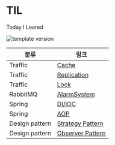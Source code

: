 # TIL
<p>Today I Leared</p>
<p >
  <img src="https://img.shields.io/badge/version-1.0.0-blue?style=flat-square" alt="template version"/>
</p>


분류|링크|
|---|---|
|Traffic|[Cache](https://github.com/eunseo2/TIL/blob/main/Cache%20%EC%A0%81%EC%9A%A9.md)
|Traffic|[Replication](https://github.com/eunseo2/TIL/blob/main/Replication%20%EC%A0%81%EC%9A%A9.md)
|Traffic|[Lock](https://github.com/eunseo2/TIL/blob/main/Lock%20%EC%A0%81%EC%9A%A9.md)
|RabbitMQ|[AlarmSystem](https://github.com/eunseo2/AlarmSystem)
|Spring|[DI/IOC](https://github.com/eunseo2/TIL/blob/main/DI%2CIOC.md)
|Spring|[AOP](https://github.com/eunseo2/TIL/blob/main/AOP.md)
|Design pattern|[Strategy Pattern](https://github.com/eunseo2/TIL/blob/main/Strategy%20Pattern.md)
|Design pattern|[Observer Pattern](https://github.com/eunseo2/TIL/blob/main/Observer%20Pattern.md)
